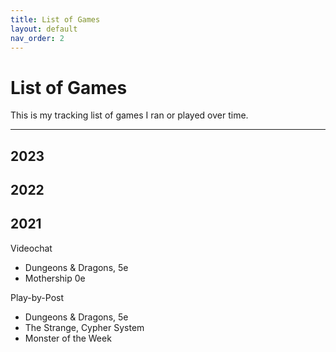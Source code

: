 ```yaml
---
title: List of Games
layout: default
nav_order: 2
---
```


# List of Games

This is my tracking list of games I ran or played over time.

---

## 2023

## 2022


## 2021
Videochat
- Dungeons & Dragons, 5e
- Mothership 0e

Play-by-Post
- Dungeons & Dragons, 5e
- The Strange, Cypher System
- Monster of the Week